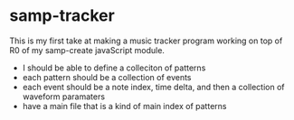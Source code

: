 # samp-tracker

This is my first take at making a music tracker program working on top of R0 of my samp-create javaScript module.

* I should be able to define a colleciton of patterns
* each pattern should be a collection of events
* each event should be a note index, time delta, and then a collection of waveform paramaters
* have a main file that is a kind of main index of patterns
